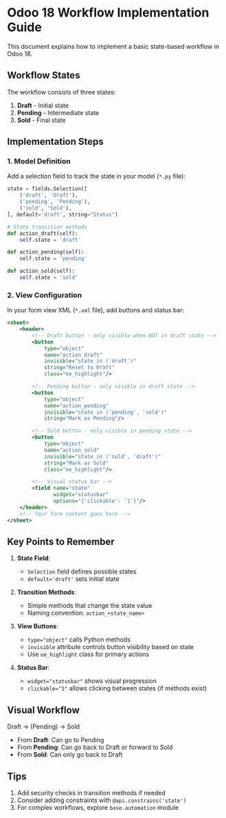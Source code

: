 # Odoo 18 Workflow Implementation Guide

This document explains how to implement a basic state-based workflow in Odoo 18.

## Workflow States

The workflow consists of three states:

1. **Draft** - Initial state
2. **Pending** - Intermediate state
3. **Sold** - Final state

## Implementation Steps

### 1. Model Definition

Add a selection field to track the state in your model (`*.py` file):

```python
state = fields.Selection([
    ('draft', 'Draft'),
    ('pending', 'Pending'),
    ('sold', 'Sold'),
], default='draft', string="Status")

# State transition methods
def action_draft(self):
    self.state = 'draft'

def action_pending(self):
    self.state = 'pending'

def action_sold(self):
    self.state = 'sold'
```

### 2. View Configuration

In your form view XML (`*.xml` file), add buttons and status bar:

```xml
<sheet>
    <header>
        <!-- Draft button - only visible when NOT in draft state -->
        <button
            type="object"
            name="action_draft"
            invisible="state in ('draft')"
            string="Reset to Draft"
            class="oe_highlight"/>

        <!-- Pending button - only visible in draft state -->
        <button
            type="object"
            name="action_pending"
            invisible="state in ('pending', 'sold')"
            string="Mark as Pending"/>

        <!-- Sold button - only visible in pending state -->
        <button
            type="object"
            name="action_sold"
            invisible="state in ('sold', 'draft')"
            string="Mark as Sold"
            class="oe_highlight"/>

        <!-- Visual status bar -->
        <field name="state"
               widget="statusbar"
               options="{'clickable': '1'}"/>
    </header>
    <!-- Your form content goes here -->
</sheet>
```

## Key Points to Remember

1. **State Field**:

   - `Selection` field defines possible states
   - `default='draft'` sets initial state

2. **Transition Methods**:

   - Simple methods that change the state value
   - Naming convention: `action_<state_name>`

3. **View Buttons**:

   - `type="object"` calls Python methods
   - `invisible` attribute controls button visibility based on state
   - Use `oe_highlight` class for primary actions

4. **Status Bar**:
   - `widget="statusbar"` shows visual progression
   - `clickable="1"` allows clicking between states (if methods exist)

## Visual Workflow

Draft → (Pending) → Sold

- From **Draft**: Can go to Pending
- From **Pending**: Can go back to Draft or forward to Sold
- From **Sold**: Can only go back to Draft

## Tips

1. Add security checks in transition methods if needed
2. Consider adding constraints with `@api.constrains('state')`
3. For complex workflows, explore `base.automation` module
